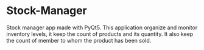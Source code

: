 # Stock-Manager
Stock manager app made with PyQt5. This application organize and monitor inventory levels, it keep the count of products and its quantity. It also keep the count of member to whom the product has been sold.
